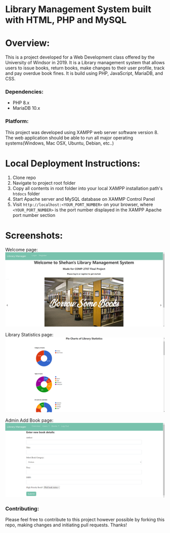 
# Library Management System built with HTML, PHP and MySQL

# Overview:
This is a project developed for a Web Development class offered by the University of Windsor in 2019. It is a Library management system that allows users to issue books, return books, make changes to their user profile, track and pay overdue book fines. It is build using PHP, JavaScript, MariaDB, and CSS. 

### Dependencies:
* PHP 8.x
* MariaDB 10.x

### Platform:
This project was developed using XAMPP web server software version 8. The web application should be able to run all major operating systems(Windows, Mac OSX, Ubuntu, Debian, etc..) 

# Local Deployment Instructions: 
1. Clone repo
2. Navigate to project root folder  
3. Copy all contents in root folder into your local XAMPP installation path's ```htdocs``` folder 
4. Start Apache server and MySQL database on XAMMP Control Panel  
5. Visit ```http://localhost:<YOUR_PORT_NUMBER>``` on your browser, where ```<YOUR_PORT_NUMBER>``` is the port number displayed in the XAMPP Apache port number section

# Screenshots: 
Welcome page:
![Main page](/images/screenshot_1.png)

Library Statistics page:
![Thread view page](/images/screenshot_2.png)

Admin Add Book page:
![Post view page](/images/screenshot_3.png)

### Contributing:
Please feel free to contribute to this project however possible by forking this repo, making changes and initiating pull requests. Thanks!
